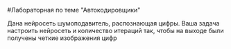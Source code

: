 #Лабораторная по теме "Автокодировщики"

Дана нейросеть шумоподавитель, распознающая цифры. 
Ваша задача настроить нейросеть и количество итераций так, чтобы на выходе были получены четкие изображения цифр
